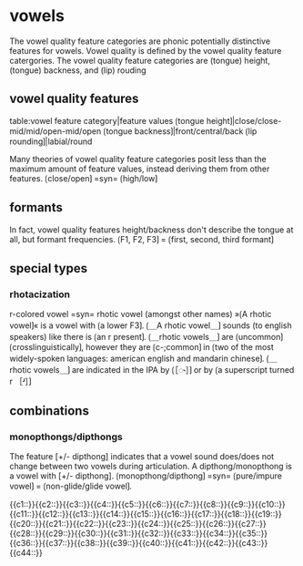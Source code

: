 # vowels

The vowel quality feature categories are phonic potentially distinctive features for vowels.
Vowel quality is defined by the vowel quality feature catergories.
The vowel quality feature categories are (tongue) height, (tongue) backness, and (lip) rouding

## vowel quality features

table:vowel feature category|feature values
⟮tongue height⟯|close/close-mid/mid/open-mid/open
⟮tongue backness⟯|front/central/back
⟮lip rounding⟯|labial/round


Many theories of vowel quality feature categories posit less than the maximum amount of feature values, instead deriving them from other features.
⟮close/open⟯ =syn= ⟮high/low⟯

## formants

In fact, vowel quality features height/backness don't describe the tongue at all, but formant frequencies.
⟮F1, F2, F3⟯ = ⟮first, second, third formant⟯

## special types

### rhotacization

r-colored vowel =syn= rhotic vowel (amongst other names)
»⟮A rhotic vowel⟯« is a vowel with ⟮a lower F3⟯.
⟮＿A rhotic vowel＿⟯ sounds (to english speakers) like there is ⟮an r present⟯.
⟮＿rhotic vowels＿⟯ are ⟮uncommon⟯ ⟮crosslinguistically⟯, however they are ⟮c-;common⟯ in ⟮two of the most widely-spoken languages: american english and mandarin chinese⟯.
⟮＿rhotic vowels＿⟯ are indicated in the IPA by ⟮［◌˞］⟯ or by ⟮a superscript turned r ［ʴ］⟯

## combinations

### monopthongs/dipthongs

The feature [+/- dipthong] indicates that a vowel sound does/does not change between two vowels during articulation.
A dipthong/monopthong is a vowel with [+/- dipthong].
⟮monopthong/dipthong⟯ =syn= ⟮pure/impure vowel⟯ = ⟮non-glide/glide vowel⟯.

<span class="cloze-dump">{{c1::}}{{c2::}}{{c3::}}{{c4::}}{{c5::}}{{c6::}}{{c7::}}{{c8::}}{{c9::}}{{c10::}}{{c11::}}{{c12::}}{{c13::}}{{c14::}}{{c15::}}{{c16::}}{{c17::}}{{c18::}}{{c19::}}{{c20::}}{{c21::}}{{c22::}}{{c23::}}{{c24::}}{{c25::}}{{c26::}}{{c27::}}{{c28::}}{{c29::}}{{c30::}}{{c31::}}{{c32::}}{{c33::}}{{c34::}}{{c35::}}{{c36::}}{{c37::}}{{c38::}}{{c39::}}{{c40::}}{{c41::}}{{c42::}}{{c43::}}{{c44::}}</span>